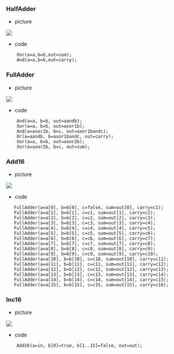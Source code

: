 ### HalfAdder
* picture

![](picture/HalfAdder.png)
* code

```
    Xor(a=a,b=b,out=sum);
    And(a=a,b=b,out=carry);
```
### FullAdder
* picture

![](picture/FullAdder.png)
* code

```
    And(a=a, b=b, out=aandb);
    Xor(a=a, b=b, out=axor1b);
    And(a=axor1b, b=c, out=axor1bandc);
    Or(a=aandb, b=axor1bandc, out=carry);
    Xor(a=a, b=b, out=axor2b);
    Xor(a=axor2b, b=c, out=sum);
```
### Add16
* picture

![](picture/Add16.png)
* code

```
   FullAdder(a=a[0], b=b[0], c=false, sum=out[0], carry=c1);
   FullAdder(a=a[1], b=b[1], c=c1, sum=out[1], carry=c2);
   FullAdder(a=a[2], b=b[2], c=c2, sum=out[2], carry=c3);
   FullAdder(a=a[3], b=b[3], c=c3, sum=out[3], carry=c4);
   FullAdder(a=a[4], b=b[4], c=c4, sum=out[4], carry=c5);
   FullAdder(a=a[5], b=b[5], c=c5, sum=out[5], carry=c6);
   FullAdder(a=a[6], b=b[6], c=c6, sum=out[6], carry=c7);
   FullAdder(a=a[7], b=b[7], c=c7, sum=out[7], carry=c8);
   FullAdder(a=a[8], b=b[8], c=c8, sum=out[8], carry=c9);
   FullAdder(a=a[9], b=b[9], c=c9, sum=out[9], carry=c10);
   FullAdder(a=a[10], b=b[10], c=c10, sum=out[10], carry=c11);
   FullAdder(a=a[11], b=b[11], c=c11, sum=out[11], carry=c12);
   FullAdder(a=a[12], b=b[12], c=c12, sum=out[12], carry=c13);
   FullAdder(a=a[13], b=b[13], c=c13, sum=out[13], carry=c14);
   FullAdder(a=a[14], b=b[14], c=c14, sum=out[14], carry=c15);
   FullAdder(a=a[15], b=b[15], c=c15, sum=out[15], carry=c16);
```
### Inc16
* picture

![](picture/Inc16.png)
* code

```
    Add16(a=in, b[0]=true, b[1..15]=false, out=out);
```
